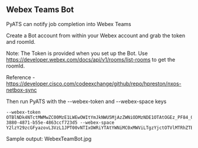 ## Webex Teams Bot
PyATS can notify job completion into Webex Teams

Create a Bot account from within your Webex account and grab the token and roomId.

Note: 
The Token is provided when you set up the Bot.
Use https://developer.webex.com/docs/api/v1/rooms/list-rooms to get the roomId.

Reference - https://developer.cisco.com/codeexchange/github/repo/hpreston/nxos-netbox-sync

Then run PyATS with the --webex-token and --webex-space keys

```
--webex-token OTBlNDk4NTctMWMwZC00MzE1LWEwOWItYmJkNWU5MjAzZWNiODMzNDE1OTAtOGEz_PF84_0198f08a-3880-4871-b55e-4863ccf723d5 --webex-space Y2lzY29zcGFyazovL3VzL1JPT00vNTIxOWRiYTAtYWNiMC0xMWViLTgzYjctOTVlMTRhZTBhYTE3
```

Sample output: WebexTeamBot.jpg